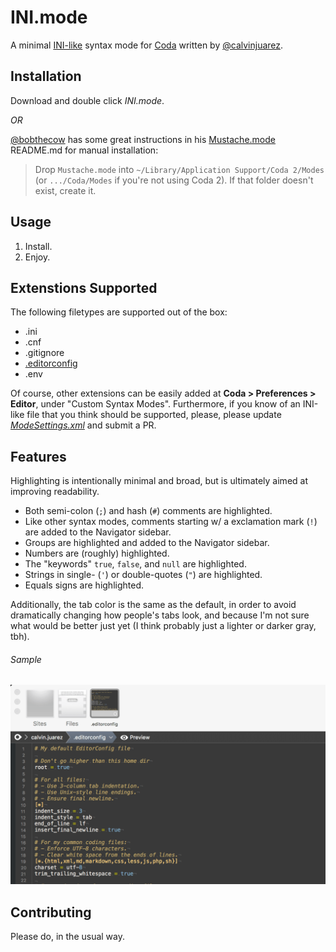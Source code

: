 # INI.mode

A minimal [INI-like] syntax mode for [Coda] written by [@calvinjuarez].


## Installation

Download and double click _INI.mode_.

*OR*

[@bobthecow] has some great instructions in his [Mustache.mode] README.md for manual installation:

> Drop `Mustache.mode` into `~/Library/Application Support/Coda 2/Modes` (or `.../Coda/Modes` if
> you're not using Coda 2). If that folder doesn't exist, create it.


## Usage

1.  Install.
2.  Enjoy.


## Extenstions Supported

The following filetypes are supported out of the box:

-   .ini
-   .cnf
-   .gitignore
-   [.editorconfig]
-   .env

Of course, other extensions can be easily added at **Coda > Preferences > Editor**, under "Custom
Syntax Modes".  Furthermore, if you know of an INI-like file that you think should be supported,
please, please update _[ModeSettings.xml](Contents/Resources/ModeSettings.xml)_ and submit a PR.


## Features

Highlighting is intentionally minimal and broad, but is ultimately aimed at improving readability.

-   Both semi-colon (`;`) and hash (`#`) comments are highlighted.
-   Like other syntax modes, comments starting w/ a exclamation mark (`!`) are added to the
    Navigator sidebar.
-   Groups are highlighted and added to the Navigator sidebar.
-   Numbers are (roughly) highlighted.
-   The "keywords" `true`, `false`, and `null` are highlighted.
-   Strings in single- (`'`) or double-quotes (`"`) are highlighted.
-   Equals signs are highlighted.

Additionally, the tab color is the same as the default, in order to avoid dramatically changing how
people's tabs look, and because I'm not sure what would be better just yet (I think probably just a
lighter or darker gray, tbh).

###### Sample
![INI Syntax Mode Sample](._./INI.mode-sample.png)


## Contributing

Please do, in the usual way.



[INI-like]: https://en.wikipedia.org/wiki/INI_file
[Coda]: http://panic.com/coda
[@calvinjuarez]: http://github.com/calvinjuarez
[@bobthecow]: https://github.com/bobthecow
[Mustache.mode]: https://github.com/bobthecow/Mustache.mode/blob/master/README.markdown
[.editorconfig]: https://editorconfig.org
